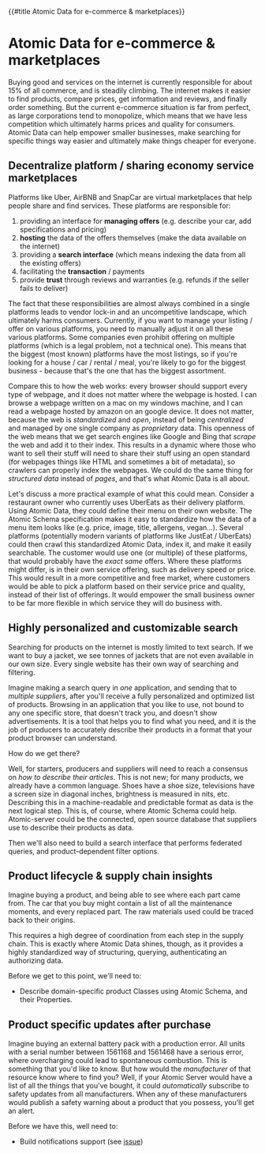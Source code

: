 {{#title Atomic Data for e-commerce & marketplaces}}
# Atomic Data for e-commerce & marketplaces

Buying good and services on the internet is currently responsible for about 15% of all commerce, and is steadily climbing.
The internet makes it easier to find products, compare prices, get information and reviews, and finally order something.
But the current e-commerce situation is far from perfect, as large corporations tend to monopolize, which means that we have less competition which ultimately harms prices and quality for consumers.
Atomic Data can help empower smaller businesses, make searching for specific things way easier and ultimately make things cheaper for everyone.

## Decentralize platform / sharing economy service marketplaces

Platforms like Uber, AirBNB and SnapCar are virtual marketplaces that help people share and find services.
These platforms are responsible for:

1. providing an interface for **managing offers** (e.g. describe your car, add specifications and pricing)
2. **hosting** the data of the offers themselves (make the data available on the internet)
3. providing a **search interface** (which means indexing the data from all the existing offers)
4. facilitating the **transaction** / payments
5. provide **trust** through reviews and warranties (e.g. refunds if the seller fails to deliver)

The fact that these responsibilities are almost always combined in a single platforms leads to vendor lock-in and an uncompetitive landscape, which ultimately harms consumers.
Currently, if you want to manage your listing / offer on various platforms, you need to manually adjust it on all these various platforms.
Some companies even prohibit offering on multiple platforms (which is a legal problem, not a technical one).
This means that the biggest (most known) platforms have the most listings, so if you're looking for a house / car / rental / meal, you're likely to go for the biggest business - because that's the one that has the biggest assortment.

Compare this to how the web works: every browser should support every type of webpage, and it does not matter where the webpage is hosted.
I can browse a webpage written on a mac on my windows machine, and I can read a webpage hosted by amazon on an google device.
It does not matter, because the web is _standardized_ and _open_, instead of being _centralized_ and managed by one single company as _proprietary_ data.
This openness of the web means that we get search engines like Google and Bing that _scrape_ the web and add it to their index.
This results in a dynamic where those who want to sell their stuff will need to share their stuff using an open standard (for webpages things like HTML and sometimes a bit of metadata), so crawlers can properly index the webpages.
We could do the same thing for _structured data_ instead of _pages_, and that's what Atomic Data is all about.

Let's discuss a more practical example of what this could mean.
Consider a restaurant owner who currently uses UberEats as their delivery platform.
Using Atomic Data, they could define their menu on their own website.
The Atomic Schema specification makes it easy to standardize how the data of a menu item looks like (e.g. price, image, title, allergens, vegan...).
Several platforms (potentially modern variants of platforms like JustEat / UberEats) could then crawl this standardized Atomic Data, index it, and make it easily searchable.
The customer would use one (or multiple) of these platforms, that would probably have the _exact same_ offers.
Where these platforms might differ, is in their own service offering, such as delivery speed or price.
This would result in a more competitive and free market, where customers would be able to pick a platform based on their service price and quality, instead of their list of offerings.
It would empower the small business owner to be far more flexible in which service they will do business with.

## Highly personalized and customizable search

Searching for products on the internet is mostly limited to text search.
If we want to buy a jacket, we see tonnes of jackets that are not even available in our own size.
Every single website has their own way of searching and filtering.

Imagine making a search query in _one_ application, and sending that to _multiple suppliers_, after you'll receive a fully personalized and optimized list of products.
Browsing in an application that you like to use, not bound to any one specific store, that doesn't track you, and doesn't show advertisements.
It is a tool that helps you to find what you need, and it is the job of producers to accurately describe their products in a format that your product browser can understand.

How do we get there?

Well, for starters, producers and suppliers will need to reach a consensus on _how to describe their articles_.
This is not new; for many products, we already have a common language.
Shoes have a shoe size, televisions have a screen size in diagonal inches, brightness is measured in nits, etc.
Describing this in a machine-readable and predictable format as data is the next logical step.
This is, of course, where Atomic Schema could help.
Atomic-server could be the connected, open source database that suppliers use to describe their products as data.

Then we'll also need to build a search interface that performs federated queries, and product-dependent filter options.

## Product lifecycle & supply chain insights

Imagine buying a product, and being able to see where each part came from.
The car that you buy might contain a list of all the maintenance moments, and every replaced part.
The raw materials used could be traced back to their origins.

This requires a high degree of coordination from each step in the supply chain.
This is exactly where Atomic Data shines, though, as it provides a highly standardized way of structuring, querying, authenticating an authorizing data.

Before we get to this point, we'll need to:

- Describe domain-specific product Classes using Atomic Schema, and their Properties.

## Product specific updates after purchase

Imagine buying an external battery pack with a production error.
All units with a serial number between 1561168 and 1561468 have a serious error, where overcharging could lead to spontaneous combustion.
This is something that you'd like to know.
But how would the _manufacturer_ of that resource know where to find you?
Well, if your Atomic Server would have a list of all the things that you've bought, it could _automatically_ subscribe to safety updates from all manufacturers.
When any of these manufacturers would publish a safety warning about a product that you possess, you'll get an alert.

Before we have this, well need to:

- Build notifications support (see [issue](https://github.com/atomicdata-dev/atomic-server/issues/77))
